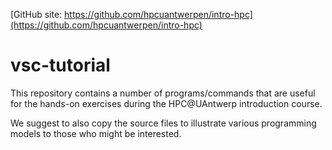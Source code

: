[GitHub site: https://github.com/hpcuantwerpen/intro-hpc](https://github.com/hpcuantwerpen/intro-hpc)

# vsc-tutorial

This repository contains a number of programs/commands that are useful for the
hands-on exercises during the HPC@UAntwerp introduction course.

We suggest to also copy the source files to illustrate various programming models
to those who might be interested.
